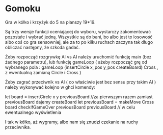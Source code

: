 # Gomoku
Gra w kółko i krzyżyk do 5 na planszy 19*19.

Są trzy wersje funkcji oceniającej do wyboru, wystarczy zakomentować pozostałe i wybrać jedną. Wszystkie są do bani, bo albo jest to losowość albo coś co gra sensowniej, ale za to po kilku ruchach zaczyna tak długo obliczać następny, że szkoda gadać.

Żeby rozpocząć rozgrywkę AI vs AI należy uruchomić funkcję main (bez żadnego parametru), lub funkcję gameLoop ( ażeby rozpocząć grę od wybranego pola : gameLoop (insertCircle x_pos y_pos createBoard) Cross , z ewentualną zamianą Circle i Cross  )
 
Żeby zagrać przeciwnik vs AI ( co właściwie jest bez sensu przy takim AI ) należy wykonywać kolejno w ghci komendy:

let board = insertCircle x y previousBoard  //za pierwszym razem zamiast previousBoard dajemy createBoard
let previousBoard = makeMove Cross board
checkIfGameOver previousBoard
previousBoard  // w celu ewentualnego wyświetlenia

I tak w kółko, aż wygramy, albo nam się znudzi czekanie na ruchy przeciwnika.
